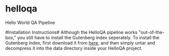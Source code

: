 helloqa
=======

Hello World QA Pipeline

#Installation Instructions#
Although the HelloQA pipeline works "out-of-the-box," you still have to install the Gutenberg index seperately. To install the Gutenberg index, first download it from [here](https://github.com/downloads/oaqa/helloqa/guten.tar.bz "guten.tar.bz"), and then simply untar and decompress it into the data directory inside your HelloQA project.
